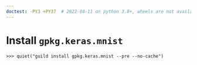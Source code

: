 ```yaml
---
doctest: -PY3 +PY37  # 2022-04-11 on python 3.8+, wheels are not available for h5py<3, so we fail to build. These tests can't currently pass on python 3.8+
---
```


# Install `gpkg.keras.mnist`

    >>> quiet("guild install gpkg.keras.mnist --pre --no-cache")
